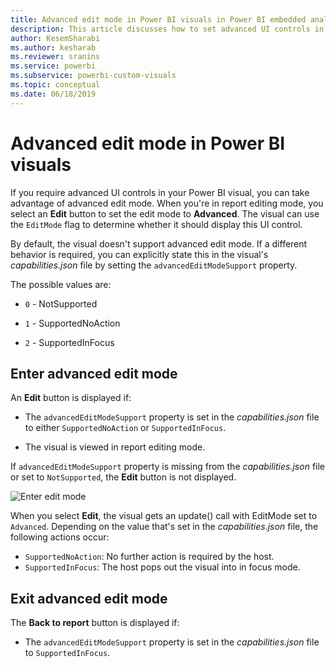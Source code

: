 ```yaml
---
title: Advanced edit mode in Power BI visuals in Power BI embedded analytics for better embedded BI insights
description: This article discusses how to set advanced UI controls in Power BI visuals. Enable better embedded BI insights using Power BI embedded analytics.
author: KesemSharabi
ms.author: kesharab
ms.reviewer: sranins
ms.service: powerbi
ms.subservice: powerbi-custom-visuals
ms.topic: conceptual
ms.date: 06/18/2019
---
```


# Advanced edit mode in Power BI visuals

If you require advanced UI controls in your Power BI visual, you can take advantage of advanced edit mode. When you're in report editing mode, you select an **Edit** button to set the edit mode to **Advanced**. The visual can use the `EditMode` flag to determine whether it should display this UI control.

By default, the visual doesn't support advanced edit mode. If a different behavior is required, you can explicitly state this in the visual's *capabilities.json* file by setting the `advancedEditModeSupport` property.

The possible values are:

- `0` - NotSupported

- `1` - SupportedNoAction

- `2` - SupportedInFocus

## Enter advanced edit mode

An **Edit** button is displayed if:

* The `advancedEditModeSupport` property is set in the *capabilities.json* file to either `SupportedNoAction` or `SupportedInFocus`.

* The visual is viewed in report editing mode.

If `advancedEditModeSupport` property is missing from the *capabilities.json* file or set to `NotSupported`, the **Edit** button is not displayed.

![Enter edit mode](media/advanced-edit-mode/edit-mode.png)

When you select **Edit**, the visual gets an update() call with EditMode set to `Advanced`. Depending on the value that's set in the *capabilities.json* file, the following actions occur:

* `SupportedNoAction`: No further action is required by the host.
* `SupportedInFocus`: The host pops out the visual into in focus mode.

## Exit advanced edit mode

The **Back to report** button is displayed if:

* The `advancedEditModeSupport` property is set in the *capabilities.json* file to `SupportedInFocus`.
